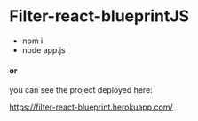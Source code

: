 <h1>
Filter-react-blueprintJS</h1>
<ul>
 <li> npm i</li>
 <li> node app.js </li>
</ul>

<h4>or</h4>
you can see the project deployed here:

https://filter-react-blueprint.herokuapp.com/
